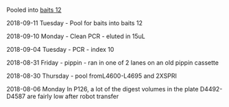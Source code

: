 Pooled into [baits 12](../baits12_2018-09-11)

2018-09-11 Tuesday - Pool for baits into baits 12

2018-09-10 Monday - Clean PCR - eluted in 15uL

2018-09-04 Tuesday - PCR - index 10

2018-08-31 Friday - pippin - ran in one of 2 lanes on an old pippin cassette

2018-08-30 Thursday - pool fromL4600-L4695 and 2XSPRI

2018-08-06 Monday
In P126, a lot of the digest volumes in the plate D4492-D4587 are fairly low after robot transfer